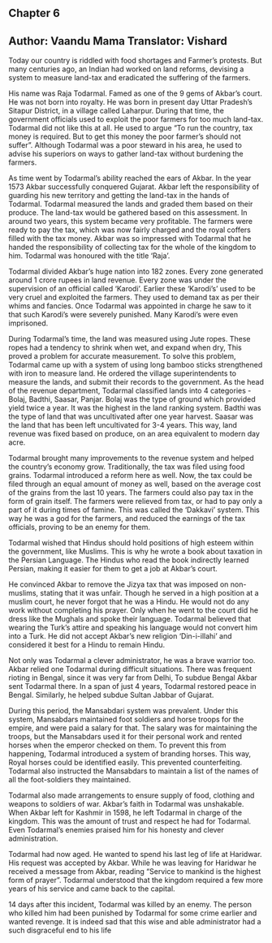 ## Chapter 6
Author: Vaandu Mama
Translator: Vishard
---  
Today our country is riddled with food shortages and Farmer’s protests. But many centuries ago, an Indian had worked on land reforms, devising a system to measure land-tax and eradicated the suffering of the farmers.

 His name was Raja Todarmal.  Famed as one of the 9 gems of Akbar’s court. He was not born into royalty. He was born in present day Uttar Pradesh’s Sitapur District, in a village called Laharpur. During that time, the government officials used to exploit the poor farmers for too much land-tax. Todarmal did not like this at all. He used to argue  “To run the country, tax money is required. But to get this money the poor farmer’s should not suffer”. Although Todarmal was a poor steward in his area, he used to advise his superiors on ways to gather land-tax without burdening the farmers.

As time went by Todarmal’s ability reached the ears of Akbar. In the year 1573 Akbar successfully conquered Gujarat. Akbar left the responsibility of guarding his new territory and getting the land-tax in the hands of Todarmal. Todarmal measured the lands and graded them based on their produce. The land-tax would be gathered based on this assessment. In around two years, this system became very profitable. The farmers were ready to pay the tax, which was now fairly charged and the royal coffers filled with the tax money. Akbar was so impressed with Todarmal that he handed the responsibility of collecting tax for the whole of the kingdom to him. Todarmal was honoured with the title ‘Raja’.

Todarmal divided Akbar’s huge nation into 182 zones. Every zone generated around 1 crore rupees in land revenue. Every zone was under the supervision of an official called ‘Karodi’.  Earlier these ‘Karodi’s’ used to be very cruel and exploited the farmers. They used to demand tax as per their whims and fancies. Once Todarmal was appointed in charge he saw to it that such Karodi’s were severely punished. Many Karodi’s were even imprisoned.

During Todarmal’s time, the land was measured using Jute ropes. These ropes had a tendency to shrink when wet, and expand when dry, This proved a problem for accurate measurement. To solve this problem, Todarmal came up with a system of using long bamboo sticks strengthened with iron to measure land. He ordered the village superintendents to measure the lands, and submit their records to the government. 
As the head of the revenue department, Todarmal classified lands into 4 categories - Bolaj, Badthi, Saasar, Panjar. Bolaj was the type of ground which provided yield twice a year. It was the highest in the land ranking system. Badthi was the type of land that was uncultivated after one year harvest.  Saasar was the land that has been left uncultivated for 3-4 years. This way, land revenue was fixed based on produce, on an area equivalent to modern day acre.

Todarmal brought many improvements to the revenue system and helped the country’s economy grow. Traditionally, the tax was filed using food grains. Todarmal introduced a reform here as well. Now, the tax could be filed through an equal amount  of money as well, based on the average cost of the grains from the last 10 years. The farmers could also pay tax in the form of grain itself. The farmers were relieved from tax, or had to pay only a part of it during times of famine. This was called the ‘Dakkavi’ system. This way he was a god for the farmers, and reduced the earnings of the tax officials, proving to be an enemy for them. 

Todarmal wished that Hindus should hold positions of high esteem within the government, like Muslims. This is why he wrote a book about taxation in the Persian Language. The Hindus who read the book indirectly learned Persian, making it easier for them to get a job at Akbar’s court. 

He convinced Akbar to remove the Jizya tax that was imposed on non-muslims, stating that it was unfair. Though he served in a high position at a muslim court, he never forgot that he was a Hindu. He would not do any work without completing his prayer. Only when he went to the court did he dress like the Mughals and spoke their language. Todarmal believed that wearing the Turk’s attire and speaking his language would not convert him into a Turk. He did not accept Akbar’s new religion ‘Din-i-illahi’ and considered it best for a Hindu to remain Hindu. 

Not only was Todarmal a clever administrator, he was a brave warrior too. Akbar relied one Todarmal during difficult situations. 
 There was frequent rioting in Bengal, since it was very far from Delhi, To subdue Bengal Akbar sent Todarmal there. In a span of just 4 years, Todarmal  restored peace in Bengal. Similarly, he helped subdue Sultan Jabbar of Gujarat. 

During this period, the Mansabdari system was prevalent. Under this system, Mansabdars maintained foot soldiers and horse troops for the empire, and were paid a salary for that. The salary was for maintaining the troops, but the Mansabdars used it for their personal work and rented horses when the emperor checked on them. To prevent this from happening, Todarmal introduced a system of branding horses. This way, Royal horses could be identified easily. This prevented counterfeiting.  Todarmal also instructed the Mansabdars to maintain a list of the names of all the foot-soldiers they maintained. 

Todarmal also made arrangements to ensure supply of food, clothing and weapons to soldiers of war. Akbar’s faith in Todarmal was unshakable. When Akbar left for Kashmir in 1598, he left Todarmal in charge of the kingdom. This was the amount of trust and respect he had for Todarmal. Even Todarmal’s enemies praised him for his honesty and clever administration.

Todarmal had now aged. He wanted to spend his last leg of life at Haridwar. His request was accepted by Akbar. While he was leaving for Haridwar he received a message from Akbar, reading “Service to mankind is the highest form of prayer”. Todarmal understood that the kingdom required a few more years of his service and came back to the capital.

14 days after this incident, Todarmal was killed by an enemy. The person who killed him had been punished by Todarmal for some crime earlier and wanted revenge. It is indeed sad that this  wise and able administrator had a such disgraceful end to his life
